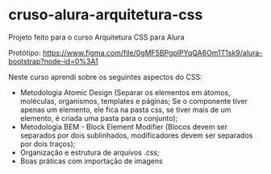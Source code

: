 # cruso-alura-arquitetura-css

Projeto feito para o curso Arquitetura CSS para Alura

Protótipo: https://www.figma.com/file/0gMF5BPgplPYqQA6Om1T1sk9/alura-bootstrap?node-id=0%3A1

Neste curso aprendi sobre os seguintes aspectos do CSS:

* Metodologia Atomic Design (Separar os elementos em átomos, moléculas, organismos, templates e páginas; Se o componente tiver apenas um elemento, ele fica na pasta css, se tiver mais de um elemento, é criada uma pasta para o conjunto);
* Metodologia BEM - Block Element Modifier (Blocos devem ser separados por dois sublinhados, modificadores devem ser separados por dois traços);
* Organização e estrutura de arquivos .css;
* Boas práticas com importação de imagens